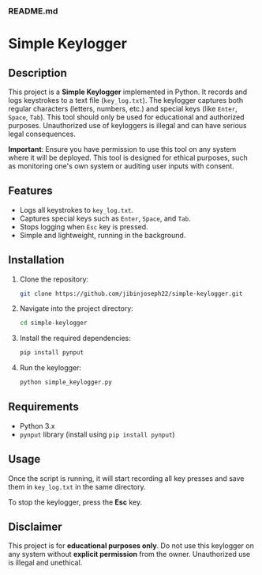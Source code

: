 
### README.md

# Simple Keylogger

## Description
This project is a **Simple Keylogger** implemented in Python. It records and logs keystrokes to a text file (`key_log.txt`). The keylogger captures both regular characters (letters, numbers, etc.) and special keys (like `Enter`, `Space`, `Tab`). This tool should only be used for educational and authorized purposes. Unauthorized use of keyloggers is illegal and can have serious legal consequences.

**Important**: Ensure you have permission to use this tool on any system where it will be deployed. This tool is designed for ethical purposes, such as monitoring one's own system or auditing user inputs with consent.

## Features
- Logs all keystrokes to `key_log.txt`.
- Captures special keys such as `Enter`, `Space`, and `Tab`.
- Stops logging when `Esc` key is pressed.
- Simple and lightweight, running in the background.

## Installation

1. Clone the repository:
   ```bash
   git clone https://github.com/jibinjoseph22/simple-keylogger.git
   ```

2. Navigate into the project directory:
   ```bash
   cd simple-keylogger
   ```

3. Install the required dependencies:
   ```bash
   pip install pynput
   ```

4. Run the keylogger:
   ```bash
   python simple_keylogger.py
   ```

## Requirements

- Python 3.x
- `pynput` library (install using `pip install pynput`)

## Usage

Once the script is running, it will start recording all key presses and save them in `key_log.txt` in the same directory.

To stop the keylogger, press the **Esc** key.

## Disclaimer

This project is for **educational purposes only**. Do not use this keylogger on any system without **explicit permission** from the owner. Unauthorized use is illegal and unethical.

